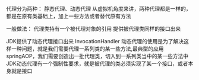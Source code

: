 代理分为两种：
    静态代理、动态代理
    从虚拟机角度来讲，两种代理都是一样的，都是在原有类基础上，加上一些方法或者替代原有方法
   
一般做法：
    代理类持有一个被代理对象的引用
    提供被代理类同样的接口出来
    
JDK提供了动态代理接口出来 InvocationHandler
动态代理的使用是为了解决这样一种问题，就是我们需要代理一系列类的某一些方法,最典型的应用springAOP，我们需要创造出一批代理类，切入到一系列类当中的某一些方法中
JDK动态代理有一个强制性要求，就是被代理的类必须实现了某一个接口，或者本身就是接口
